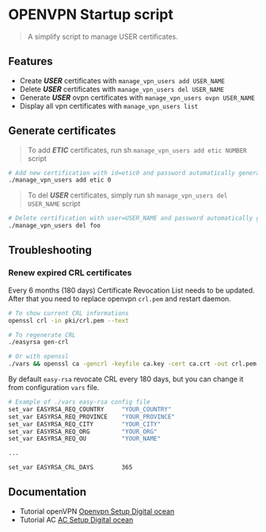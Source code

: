 # OPENVPN Startup script

> A simplify script to manage USER certificates.

## Features

- Create **_USER_** certificates with `manage_vpn_users add USER_NAME`
- Delete **_USER_** certificates with `manage_vpn_users del USER_NAME`
- Generate **_USER_** ovpn certificates with `manage_vpn_users ovpn USER_NAME`
- Display all vpn certificates with `manage_vpn_users list`

## Generate certificates

> To add **_ETIC_** certificates, run sh `manage_vpn_users add etic NUMBER` script

```sh
# Add new certification with id=etic0 and password automatically generated
./manage_vpn_users add etic 0
```

> To del **_USER_** certificates, simply run sh `manage_vpn_users del USER_NAME` script

```sh
# Delete certification with user=USER_NAME and password automatically generated
./manage_vpn_users del foo
```

## Troubleshooting

### Renew expired CRL certificates

Every 6 months (180 days) Certificate Revocation List needs to be updated. After that you need to replace openvpn `crl.pem` and restart daemon.

```sh
# To show current CRL informations
openssl crl -in pki/crl.pem --text

# To regenerate CRL
./easyrsa gen-crl

# Or with openssl
./vars && openssl ca -gencrl -keyfile ca.key -cert ca.crt -out crl.pem -config openssl.cnf
```

By default `easy-rsa` revocate CRL every 180 days, but you can change it from configuration `vars` file.

```sh
# Example of ./vars easy-rsa config file
set_var EASYRSA_REQ_COUNTRY		"YOUR_COUNTRY"
set_var EASYRSA_REQ_PROVINCE	"YOUR_PROVINCE"
set_var EASYRSA_REQ_CITY		"YOUR_CITY"
set_var EASYRSA_REQ_ORG			"YOUR_ORG"
set_var EASYRSA_REQ_OU			"YOUR_NAME"

...

set_var EASYRSA_CRL_DAYS		365
```

## Documentation

- Tutorial openVPN [Openvpn Setup Digital ocean](https://www.digitalocean.com/community/tutorials/how-to-set-up-and-configure-an-openvpn-server-on-ubuntu-20-04-fr)
- Tutorial AC [AC Setup Digital ocean](https://www.digitalocean.com/community/tutorials/how-to-set-up-and-configure-a-certificate-authority-ca-on-ubuntu-20-04)
